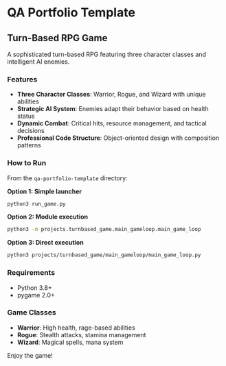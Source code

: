 # QA Portfolio Template

## Turn-Based RPG Game

A sophisticated turn-based RPG featuring three character classes and intelligent AI enemies.

### Features
- **Three Character Classes**: Warrior, Rogue, and Wizard with unique abilities
- **Strategic AI System**: Enemies adapt their behavior based on health status
- **Dynamic Combat**: Critical hits, resource management, and tactical decisions
- **Professional Code Structure**: Object-oriented design with composition patterns

### How to Run

From the `qa-portfolio-template` directory:

**Option 1: Simple launcher**
```bash
python3 run_game.py
```

**Option 2: Module execution**
```bash
python3 -m projects.turnbased_game.main_gameloop.main_game_loop
```

**Option 3: Direct execution**
```bash
python3 projects/turnbased_game/main_gameloop/main_game_loop.py
```

### Requirements
- Python 3.8+
- pygame 2.0+

### Game Classes
- **Warrior**: High health, rage-based abilities
- **Rogue**: Stealth attacks, stamina management  
- **Wizard**: Magical spells, mana system

Enjoy the game!